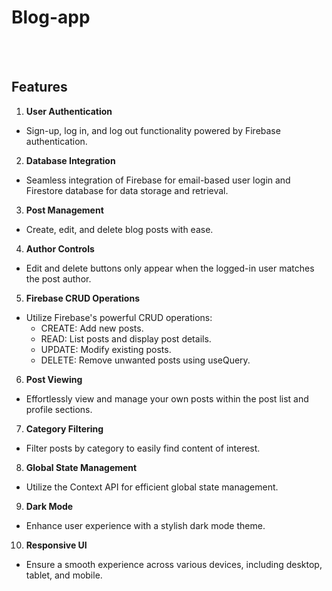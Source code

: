 
# Blog-app

<br/>
<br/>

## Features
1. **User Authentication**
- Sign-up, log in, and log out functionality powered by Firebase authentication.

2. **Database Integration**
- Seamless integration of Firebase for email-based user login and Firestore database for data storage and retrieval.

3. **Post Management**
- Create, edit, and delete blog posts with ease.

4. **Author Controls**
- Edit and delete buttons only appear when the logged-in user matches the post author.

5. **Firebase CRUD Operations**
- Utilize Firebase's powerful CRUD operations:
  - CREATE: Add new posts.
  - READ: List posts and display post details.
  - UPDATE: Modify existing posts.
  - DELETE: Remove unwanted posts using useQuery.

6. **Post Viewing**
- Effortlessly view and manage your own posts within the post list and profile sections.

7. **Category Filtering**
- Filter posts by category to easily find content of interest.

8. **Global State Management**
- Utilize the Context API for efficient global state management.

9. **Dark Mode**
- Enhance user experience with a stylish dark mode theme.

10. **Responsive UI**
- Ensure a smooth experience across various devices, including desktop, tablet, and mobile.





